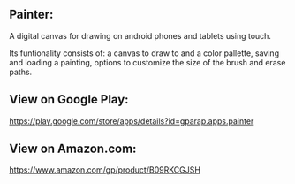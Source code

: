Painter:
---------
A digital canvas for drawing on android phones and tablets using touch.

Its funtionality consists of:
a canvas to draw to and a color pallette, 
saving and loading a painting, 
options to customize the size of the brush and erase paths.

View on Google Play:
--------------------
https://play.google.com/store/apps/details?id=gparap.apps.painter

View on Amazon.com:
--------------------
https://www.amazon.com/gp/product/B09RKCGJSH
